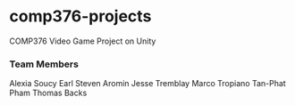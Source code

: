 # comp376-projects
COMP376 Video Game Project on Unity
### Team Members
Alexia Soucy
Earl Steven Aromin
Jesse Tremblay
Marco Tropiano
Tan-Phat Pham
Thomas Backs

